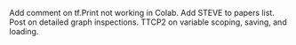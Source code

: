 Add comment on tf.Print not working in Colab.
Add STEVE to papers list.
Post on detailed graph inspections.
TTCP2 on variable scoping, saving, and loading.

